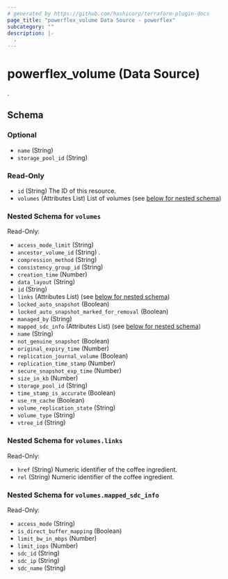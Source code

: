 ```yaml
---
# generated by https://github.com/hashicorp/terraform-plugin-docs
page_title: "powerflex_volume Data Source - powerflex"
subcategory: ""
description: |-
  .
---
```


# powerflex_volume (Data Source)

.



<!-- schema generated by tfplugindocs -->
## Schema

### Optional

- `name` (String)
- `storage_pool_id` (String)

### Read-Only

- `id` (String) The ID of this resource.
- `volumes` (Attributes List) List of volumes (see [below for nested schema](#nestedatt--volumes))

<a id="nestedatt--volumes"></a>
### Nested Schema for `volumes`

Read-Only:

- `access_mode_limit` (String)
- `ancestor_volume_id` (String) .
- `compression_method` (String)
- `consistency_group_id` (String)
- `creation_time` (Number)
- `data_layout` (String)
- `id` (String)
- `links` (Attributes List) (see [below for nested schema](#nestedatt--volumes--links))
- `locked_auto_snapshot` (Boolean)
- `locked_auto_snapshot_marked_for_removal` (Boolean)
- `managed_by` (String)
- `mapped_sdc_info` (Attributes List) (see [below for nested schema](#nestedatt--volumes--mapped_sdc_info))
- `name` (String)
- `not_genuine_snapshot` (Boolean)
- `original_expiry_time` (Number)
- `replication_journal_volume` (Boolean)
- `replication_time_stamp` (Number)
- `secure_snapshot_exp_time` (Number)
- `size_in_kb` (Number)
- `storage_pool_id` (String)
- `time_stamp_is_accurate` (Boolean)
- `use_rm_cache` (Boolean)
- `volume_replication_state` (String)
- `volume_type` (String)
- `vtree_id` (String)

<a id="nestedatt--volumes--links"></a>
### Nested Schema for `volumes.links`

Read-Only:

- `href` (String) Numeric identifier of the coffee ingredient.
- `rel` (String) Numeric identifier of the coffee ingredient.


<a id="nestedatt--volumes--mapped_sdc_info"></a>
### Nested Schema for `volumes.mapped_sdc_info`

Read-Only:

- `access_mode` (String)
- `is_direct_buffer_mapping` (Boolean)
- `limit_bw_in_mbps` (Number)
- `limit_iops` (Number)
- `sdc_id` (String)
- `sdc_ip` (String)
- `sdc_name` (String)


